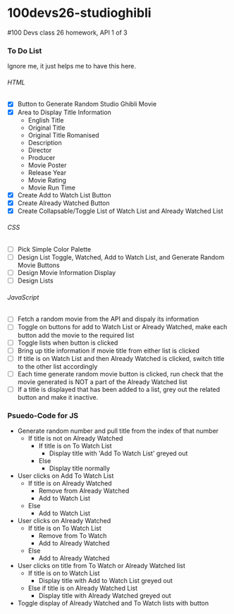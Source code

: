 # 100devs26-studioghibli
#100 Devs class 26 homework, API 1 of 3

### To Do List
Ignore me, it just helps me to have this here.

###### HTML
- [x] Button to Generate Random Studio Ghibli Movie
- [x] Area to Display Title Information
    - English Title
    - Original Title
    - Original Title Romanised
    - Description
    - Director
    - Producer
    - Movie Poster
    - Release Year
    - Movie Rating
    - Movie Run Time
- [x] Create Add to Watch List Button
- [x] Create Already Watched Button
- [x] Create Collapsable/Toggle List of Watch List and Already Watched List

###### CSS
- [ ] Pick Simple Color Palette
- [ ] Design List Toggle, Watched, Add to Watch List, and Generate Random Movie Buttons
- [ ] Design Movie Information Display
- [ ] Design Lists

###### JavaScript
- [ ] Fetch a random movie from the API and dispaly its information
- [ ] Toggle on buttons for add to Watch List or Already Watched, make each button add the movie to the required list
- [ ] Toggle lists when button is clicked
- [ ] Bring up title information if movie title from either list is clicked
- [ ] If title is on Watch List and then Already Watched is clicked, switch title to the other list accordingly
- [ ] Each time generate random movie button is clicked, run check that the movie generated is NOT a part of the Already Watched list
- [ ] If a title is displayed that has been added to a list, grey out the related button and make it inactive.

### Psuedo-Code for JS
- Generate random number and pull title from the index of that number
    - If title is not on Already Watched
        - If title is on To Watch List
            - Display title with 'Add To Watch List' greyed out
        - Else
            - Display title normally
- User clicks on Add To Watch List
    - If title is on Already Watched
        - Remove from Already Watched
        - Add to Watch List
    - Else
        - Add to Watch List
- User clicks on Already Watched
    - If title is on To Watch List
        - Remove from To Watch
        - Add to Already Watched
    - Else
        - Add to Already Watched
- User clicks on title from To Watch or Already Watched list
    - If title is on to Watch List
        - Display title with Add to Watch List greyed out
    - Else if title is on Already Watched List
        - Display title with Already Watched greyed out
- Toggle display of Already Watched and To Watch lists with button

